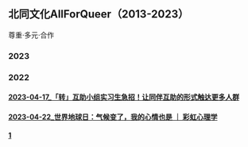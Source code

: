 ## 北同文化AllForQueer（2013-2023）
尊重·多元·合作

### 2023


### 2022
#### [2023-04-17_「转」互助小组实习生急招！让同伴互助的形式触达更多人群](https://github.com/AllForQueer/AllForQueer.github.io/blob/main/2023/2023-04-17_%E3%80%8C%E8%BD%AC%E3%80%8D%E4%BA%92%E5%8A%A9%E5%B0%8F%E7%BB%84%E5%AE%9E%E4%B9%A0%E7%94%9F%E6%80%A5%E6%8B%9B%EF%BC%81%E8%AE%A9%E5%90%8C%E4%BC%B4%E4%BA%92%E5%8A%A9%E7%9A%84%E5%BD%A2%E5%BC%8F%E8%A7%A6%E8%BE%BE%E6%9B%B4%E5%A4%9A%E4%BA%BA%E7%BE%A4.html)
#### [2023-04-22_世界地球日：气候变了，我的心情也是 ｜ 彩虹心理学](https://github.com/AllForQueer/AllForQueer.github.io/blob/main/2023/2023-04-22_%E4%B8%96%E7%95%8C%E5%9C%B0%E7%90%83%E6%97%A5%EF%BC%9A%E6%B0%94%E5%80%99%E5%8F%98%E4%BA%86%EF%BC%8C%E6%88%91%E7%9A%84%E5%BF%83%E6%83%85%E4%B9%9F%E6%98%AF%20%EF%BD%9C%20%E5%BD%A9%E8%99%B9%E5%BF%83%E7%90%86%E5%AD%A6.html)
#### [1](https://allforqueer.github.io/2023-04-11_%E5%A6%82%E4%BD%95%E8%81%94%E7%B3%BB%E5%8C%97%E5%90%8C%EF%BC%9F%E7%9C%8B%E8%BF%99%E9%87%8C.html)
